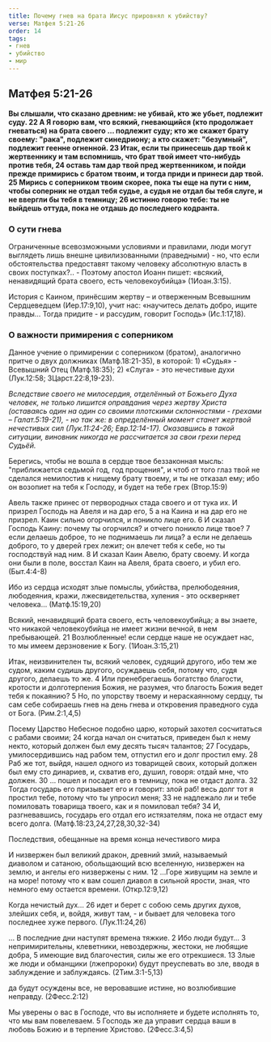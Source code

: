 ```yaml
---
title: Почему гнев на брата Иисус прировнял к убийству?
verse: Матфея 5:21-26
order: 14
tags: 
- гнев
- убийство
- мир
---
```


## Матфея 5:21-26

**Вы слышали, что сказано древним: не убивай, кто же убьет, подлежит суду. 22 А Я говорю вам, что всякий, гневающийся (кто продолжает гневаться) на брата своего … подлежит суду; кто же скажет брату своему: "рака", подлежит синедриону; а кто скажет: "безумный", подлежит геенне огненной. 23 Итак, если ты принесешь дар твой к жертвеннику и там вспомнишь, что брат твой имеет что-нибудь против тебя, 24 оставь там дар твой пред жертвенником, и пойди прежде примирись с братом твоим, и тогда приди и принеси дар твой.
25 Мирись с соперником твоим скорее, пока ты еще на пути с ним, чтобы соперник не отдал тебя судье, а судья не отдал бы тебя слуге, и не ввергли бы тебя в темницу; 26 истинно говорю тебе: ты не выйдешь оттуда, пока не отдашь до последнего кодранта.**

### О сути гнева

Ограниченные всевозможными условиями и правилами, люди могут выглядеть лишь внешне цивилизованными (праведными) - но, что если обстоятельства предоставят такому человеку абсолютную власть в своих поступках?.. - Поэтому апостол Иоанн пишет: «всякий, ненавидящий брата своего, есть человекоубийца» (1Иоан.3:15). 

История с Каином, принёсшим жертву – и отверженным Всевышним Сердцеведцем (Иер.17:9,10), учит нас: «научитесь делать добро, ищите правды… Тогда придите - и рассудим, говорит Господь» (Ис.1:17,18). 

### О важности примирения с соперником

Данное учение о примирении с соперником (братом), аналогично притче о двух должниках (Матф.18:21-35), в которой: 1) «Судья» - Всевышний Отец (Матф.18:35); 2) «Слуга» - это нечестивые духи (Лук.12:58; 3Царст.22:8,19-23). 

*Вследствие своего не милосердия, отделённый от Божьего Духа человек, не только лишится оправдания через жертву Христа (оставаясь один на один со своими плотскими склонностями - грехами – Галат.5:19-21), - но так же: в определённый момент станет жертвой нечестивых сил (Лук.11:24-26; Евр.12:14-17). Оказавшись в такой ситуации, виновник никогда не рассчитается за свои грехи перед Судьёй.* 

Берегись, чтобы не вошла в сердце твое беззаконная мысль: "приближается седьмой год, год прощения", и чтоб от того глаз твой не сделался немилостив к нищему брату твоему, и ты не отказал ему; ибо он возопиет на тебя к Господу, и будет на тебе грех (Втор.15:9)

Авель также принес от первородных стада своего и от тука их. И призрел Господь на Авеля и на дар его, 5 а на Каина и на дар его не призрел. Каин сильно огорчился, и поникло лице его. 6 И сказал Господь Каину: почему ты огорчился? и отчего поникло лице твое? 7 если делаешь доброе, то не поднимаешь ли лица? а если не делаешь доброго, то у дверей грех лежит; он влечет тебя к себе, но ты господствуй над ним. 8 И сказал Каин Авелю, брату своему. И когда они были в поле, восстал Каин на Авеля, брата своего, и убил его. (Быт.4:4-8)

Ибо из сердца исходят злые помыслы, убийства, прелюбодеяния, любодеяния, кражи, лжесвидетельства, хуления - это оскверняет человека… (Матф.15:19,20)

Всякий, ненавидящий брата своего, есть человекоубийца; а вы знаете, что никакой человекоубийца не имеет жизни вечной, в нем пребывающей. 21 Возлюбленные! если сердце наше не осуждает нас, то мы имеем дерзновение к Богу. (1Иоан.3:15,21)

Итак, неизвинителен ты, всякий человек, судящий другого, ибо тем же судом, каким судишь другого, осуждаешь себя, потому что, судя другого, делаешь то же. 4 Или пренебрегаешь богатство благости, кротости и долготерпения Божия, не разумея, что благость Божия ведет тебя к покаянию? 5 Но, по упорству твоему и нераскаянному сердцу, ты сам себе собираешь гнев на день гнева и откровения праведного суда от Бога. (Рим.2:1,4,5)

Посему Царство Небесное подобно царю, который захотел сосчитаться с рабами своими; 24 когда начал он считаться, приведен был к нему некто, который должен был ему десять тысяч талантов; 27 Государь, умилосердившись над рабом тем, отпустил его и долг простил ему. 28 Раб же тот, выйдя, нашел одного из товарищей своих, который должен был ему сто динариев, и, схватив его, душил, говоря: отдай мне, что должен. 30 … пошел и посадил его в темницу, пока не отдаст долга. 32 Тогда государь его призывает его и говорит: злой раб! весь долг тот я простил тебе, потому что ты упросил меня; 33 не надлежало ли и тебе помиловать товарища твоего, как и я помиловал тебя? 34 И, разгневавшись, государь его отдал его истязателям, пока не отдаст ему всего долга. (Матф.18:23,24,27,28,30,32-34)

Последствия, обещанные на время конца нечестивого мира

И низвержен был великий дракон, древний змий, называемый диаволом и сатаною, обольщающий всю вселенную, низвержен на землю, и ангелы его низвержены с ним. 12 …Горе живущим на земле и на море! потому что к вам сошел диавол в сильной ярости, зная, что немного ему остается времени. (Откр.12:9,12)

Когда нечистый дух… 26 идет и берет с собою семь других духов, злейших себя, и, войдя, живут там, - и бывает для человека того последнее хуже первого. (Лук.11:24,26)

… В последние дни наступят времена тяжкие. 2 Ибо люди будут… 3 непримирительны, клеветники, невоздержны, жестоки, не любящие добра, 5 имеющие вид благочестия, силы же его отрекшиеся. 13 Злые же люди и обманщики (лжепророки) будут преуспевать во зле, вводя в заблуждение и заблуждаясь. (2Тим.3:1-5,13)

да будут осуждены все, не веровавшие истине, но возлюбившие неправду. (2Фесс.2:12)

Мы уверены о вас в Господе, что вы исполняете и будете исполнять то, что мы вам повелеваем. 5 Господь же да управит сердца ваши в любовь Божию и в терпение Христово. (2Фесс.3:4,5)